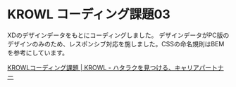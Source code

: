# KROWL コーディング課題03

XDのデザインデータをもとにコーディングしました。
デザインデータがPC版のデザインのみのため、レスポンシブ対応を施しました。CSSの命名規則はBEMを参考にしています。

[KROWLコーディング課題 | KROWL - ハタラクを見つける、キャリアパートナー](https://krowl.jp/academy/subject/coding/detail/3)